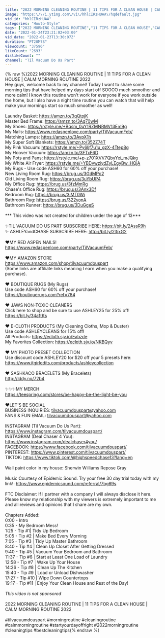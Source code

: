 ```yaml
---
title: "2022 MORNING CLEANING ROUTINE | 11 TIPS FOR A CLEAN HOUSE | CALM MORNING ROUTINE 2022"
image: "https:\/\/i.ytimg.com\/vi\/hhlCIRzHUAA\/hqdefault.jpg"
vid_id: "hhlCIRzHUAA"
categories: "Howto-Style"
tags: ["2022 MORNING CLEANING ROUTINE","11 TIPS FOR A CLEAN HOUSE","CALM MORNING ROUTINE 2022"]
date: "2022-01-24T23:21:02+03:00"
vid_date: "2022-01-23T13:30:07Z"
duration: "PT20M7S"
viewcount: "37596"
likeCount: "2693"
dislikeCount: ""
channel: "Til Vacuum Do Us Part"
---
```

{% raw %}2022 MORNING CLEANING ROUTINE | 11 TIPS FOR A CLEAN HOUSE | CALM MORNING ROUTINE 2022<br />Hey guys, welcome back to my channel! Today I want to share some morning tips that have helped my days start off SOOOO much smoother and more calm! I know this routine won't work for everyone if you work outside the home, but I also have a night time routine you can watch that will help make your mornings start so much smoother as well!<br /><br />Laundry Basket: <a rel="nofollow" target="blank" href="https://amzn.to/3qQtpjK">https://amzn.to/3qQtpjK</a><br />Master Bed Frame: <a rel="nofollow" target="blank" href="https://amzn.to/3Aq70wM">https://amzn.to/3Aq70wM</a><br />My Shoes: <a rel="nofollow" target="blank" href="https://rstyle.me/+Bqsm_0uY1RZMNRMV13Em9g">https://rstyle.me/+Bqsm_0uY1RZMNRMV13Em9g</a><br />My Nails: <a rel="nofollow" target="blank" href="https://www.redaspenlove.com/party/TilVacuumFeb/">https://www.redaspenlove.com/party/TilVacuumFeb/</a><br />Matching Lamps: <a rel="nofollow" target="blank" href="https://amzn.to/3AvpX1h">https://amzn.to/3AvpX1h</a><br />My Super Soft Blankets: <a rel="nofollow" target="blank" href="https://amzn.to/352Z74T">https://amzn.to/352Z74T</a><br />My Pink Vacuum: <a rel="nofollow" target="blank" href="https://rstyle.me/+Py6Ijf7u1u_gzX-4Ttep8g">https://rstyle.me/+Py6Ijf7u1u_gzX-4Ttep8g</a><br />My Hoover Vacuum: <a rel="nofollow" target="blank" href="https://amzn.to/3FTxF6D">https://amzn.to/3FTxF6D</a><br />My Pots and Pans: <a rel="nofollow" target="blank" href="https://rstyle.me/+p-z701XVV7QbyYei_mJQkg">https://rstyle.me/+p-z701XVV7QbyYei_mJQkg</a><br />My White Air Fryer: <a rel="nofollow" target="blank" href="https://rstyle.me/+YBDvwziydZyLEgyBw_HQjA">https://rstyle.me/+YBDvwziydZyLEgyBw_HQjA</a><br />My Rugs - Use code ASH60 for 60% off your purchase!<br />New Living Room Rug: <a rel="nofollow" target="blank" href="https://brug.us/3GdMPo2">https://brug.us/3GdMPo2</a><br />Old Living Room Rug: <a rel="nofollow" target="blank" href="https://brug.us/3uYbUP4">https://brug.us/3uYbUP4</a><br />My Office Rug: <a rel="nofollow" target="blank" href="https://brug.us/3fzMmRg">https://brug.us/3fzMmRg</a><br />Chase's Office Rug: <a rel="nofollow" target="blank" href="https://brug.us/3Anx3Df">https://brug.us/3Anx3Df</a><br />Bedroom Rug: <a rel="nofollow" target="blank" href="https://brug.us/3iMT0Wi">https://brug.us/3iMT0Wi</a><br />Bathroom Rug: <a rel="nofollow" target="blank" href="https://brug.us/322yonA">https://brug.us/322yonA</a><br />Bathroom Runner: <a rel="nofollow" target="blank" href="https://brug.us/3DuGgeS">https://brug.us/3DuGgeS</a><br /><br />*** This video was not created for children under the age of 13***<br /><br />✨TIL VACUUM DO US PART SUBSCRIBE HERE:  <a rel="nofollow" target="blank" href="https://bit.ly/2AssR9h">https://bit.ly/2AssR9h</a> <br />✨ ASHLEYandCHASE SUBSCRIBE HERE: <a rel="nofollow" target="blank" href="http://bit.ly/2ItjxG2">http://bit.ly/2ItjxG2</a><br /><br />❤MY RED ASPEN NAILS!<br /><a rel="nofollow" target="blank" href="https://www.redaspenlove.com/party/TilVacuumFeb/">https://www.redaspenlove.com/party/TilVacuumFeb/</a><br /> <br />❤MY AMAZON STORE              <br /> <a rel="nofollow" target="blank" href="https://www.amazon.com/shop/tilvacuumdouspart">https://www.amazon.com/shop/tilvacuumdouspart</a><br />(Some links are affiliate links meaning I earn when you make a qualifying purchase).<br /><br />❤ BOUTIQUE RUGS (My Rugs)<br />Use code ASH60 for 60% off your purchase!<br /><a rel="nofollow" target="blank" href="https://boutiquerugs.com?ref=784">https://boutiquerugs.com?ref=784</a><br /><br />❤ JAWS NON-TOXIC CLEANERS<br />Click here to shop and be sure to use ASHLEY25 for 25% off! <br /><a rel="nofollow" target="blank" href="https://bit.ly/34a1tKs">https://bit.ly/34a1tKs</a><br /><br />❤ E-CLOTH PRODUCTS (My Cleaning Cloths, Mop &amp; Duster)<br />Use code ASHLEYCLEANS for 15% off! <br />All Products: <a rel="nofollow" target="blank" href="https://ecloth.sjv.io/Eabzde">https://ecloth.sjv.io/Eabzde</a><br />My Favorites Collection: <a rel="nofollow" target="blank" href="https://ecloth.sjv.io/NKBQyv">https://ecloth.sjv.io/NKBQyv</a><br /><br />❤ MY PHOTO PRESET COLLECTION<br />Use discount code ASHLEY20 for $20 off your 5 presets here: <a rel="nofollow" target="blank" href="https://www.itgirledits.com/products/ashleycollection">https://www.itgirledits.com/products/ashleycollection</a><br /><br />❤ SASHKACO BRACELETS (My Bracelets)<br />   <a rel="nofollow" target="blank" href="http://lddy.no/72b4">http://lddy.no/72b4</a><br /><br />✨✨✨MY MERCH<br /><a rel="nofollow" target="blank" href="https://teespring.com/stores/be-happy-be-the-light-be-you">https://teespring.com/stores/be-happy-be-the-light-be-you</a><br /><br />❤LET'S BE SOCIAL<br />BUSINESS INQUIRIES: tilvacuumdouspart@yahoo.com<br />FANS &amp; FUN EMAIL: tilvacuumdouspart@yahoo.com<br /><br />INSTAGRAM (Til Vacuum Do Us Part): <a rel="nofollow" target="blank" href="https://www.instagram.com/tilvacuumdouspart/">https://www.instagram.com/tilvacuumdouspart/</a><br />INSTAGRAM (Deal Chaser 4 You): <a rel="nofollow" target="blank" href="https://www.instagram.com/dealchaser4you/">https://www.instagram.com/dealchaser4you/</a><br />FACEBOOK: <a rel="nofollow" target="blank" href="https://www.facebook.com/tilvacuumdouspart/">https://www.facebook.com/tilvacuumdouspart/</a><br />PINTEREST: <a rel="nofollow" target="blank" href="https://www.pinterest.com/tilvacuumdouspart/">https://www.pinterest.com/tilvacuumdouspart/</a><br />TIKTOK: <a rel="nofollow" target="blank" href="https://www.tiktok.com/@highspeedchase13?lang=en">https://www.tiktok.com/@highspeedchase13?lang=en</a><br /><br />Wall paint color in my house: Sherwin Williams Repose Gray<br /><br />Music Courtesy of Epidemic Sound. Try your free 30 day trial today with my link!: <a rel="nofollow" target="blank" href="https://www.epidemicsound.com/referral/7bg69s">https://www.epidemicsound.com/referral/7bg69s</a><br /><br />FTC Disclaimer: If I partner with a company I will always disclose it here. Please know my relationship with my viewers is extremely important to me and all reviews and opinions that I share are my own.<br /><br />Chapters Added:<br />0:00 - Intro<br />0:35 - My Bedroom Mess!<br />1:25 - Tip #1| Tidy Up Bedroom<br />5:05 - Tip #2 | Make Bed Every Morning<br />7:05 - Tip #3 | Tidy Up Master Bathroom<br />8:40 - Tip #4 | Clean Up Closet After Getting Dressed<br />9:40 - Tip #5 | Vacuum Your Bedroom and Bathroom<br />11:37 - Tip #6 | Start at Least One Load of Laundry<br />12:58 - Tip #7 | Wake Up Your House <br />14:26 - Tip #8 | Clean Up The Kitchen<br />15:40 - Tip #9 | Load or Unload Dishwasher<br />17:27 - Tip #10 | Wipe Down Countertops<br />19:17 - Tip #11 | Enjoy Your Clean House and Rest of the Day!<br /><br />                         *This video is not sponsored*<br /><br />2022 MORNING CLEANING ROUTINE | 11 TIPS FOR A CLEAN HOUSE | CALM MORNING ROUTINE 2022<br /><br />#tilvacuumdouspart #morningroutine #cleaningroutine #calmmorningroutine #startyourdayoffright #2022morningroutine #cleaningtips #bestcleaningtips{% endraw %}
